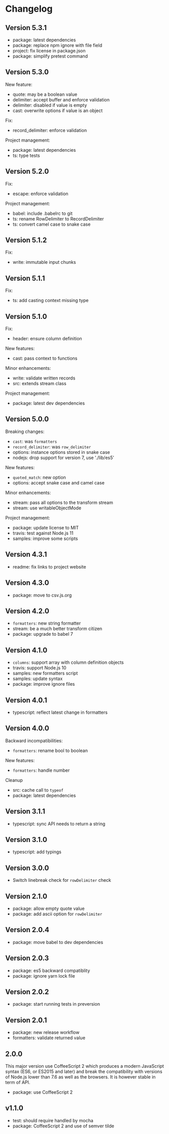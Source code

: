 
# Changelog

## Version 5.3.1

* package: latest dependencies
* package: replace npm ignore with file field
* project: fix license in package.json
* package: simplify pretest command

## Version 5.3.0

New feature:
* quote: may be a boolean value
* delimiter: accept buffer and enforce validation
* delimiter: disabled if value is empty
* cast: overwrite options if value is an object

Fix:
* record_delimiter: enforce validation

Project management:
* package: latest dependencies
* ts: type tests

## Version 5.2.0

Fix:
* escape: enforce validation

Project management:
* babel: include .babelrc to git
* ts: rename RowDelimiter to RecordDelimiter
* ts: convert camel case to snake case

## Version 5.1.2

Fix:
* write: immutable input chunks

## Version 5.1.1

Fix:
* ts: add casting context missing type

## Version 5.1.0

Fix:
* header: ensure column definition

New features:
* cast: pass context to functions

Minor enhancements:
* write: validate written records
* src: extends stream class

Project management:
* package: latest dev dependencies

## Version 5.0.0

Breaking changes:
* `cast`: was `formatters`
* `record_delimiter`: was `row_delimiter`
* options: instance options stored in snake case
* nodejs: drop support for version 7, use './lib/es5'

New features:
* `quoted_match`: new option
* options: accept snake case and camel case

Minor enhancements:
* stream: pass all options to the transform stream
* stream: use writableObjectMode

Project management:
* package: update license to MIT
* travis: test against Node.js 11
* samples: improve some scripts

## Version 4.3.1

* readme: fix links to project website

## Version 4.3.0

* package: move to csv.js.org

## Version 4.2.0

* `formatters`: new string formatter
* stream: be a much better transform citizen
* package: upgrade to babel 7

## Version 4.1.0

* `columns`: support array with column definition objects
* travis: support Node.js 10
* samples: new formatters script
* samples: update syntax
* package: improve ignore files

## Version 4.0.1

* typescript: reflect latest change in formatters

## Version 4.0.0

Backward incompatibilities:
* `formatters`: rename bool to boolean

New features:
* `formatters`: handle number

Cleanup
* src: cache call to `typeof`
* package: latest dependencies

## Version 3.1.1

* typescript: sync API needs to return a string

## Version 3.1.0

* typescript: add typings

## Version 3.0.0

* Switch linebreak check for `rowDelimiter` check

## Version 2.1.0

* package: allow empty quote value
* package: add ascii option for `rowDelimiter`

## Version 2.0.4

* package: move babel to dev dependencies

## Version 2.0.3

* package: es5 backward compatiblity
* package: ignore yarn lock file

## Version 2.0.2

* package: start running tests in preversion

## Version 2.0.1

* package: new release workflow
* formatters: validate returned value

## 2.0.0

This major version use CoffeeScript 2 which produces a modern JavaScript syntax
(ES6, or ES2015 and later) and break the compatibility with versions of Node.js
lower than 7.6 as well as the browsers. It is however stable in term of API.

* package: use CoffeeScript 2

## v1.1.0

* test: should require handled by mocha
* package: CoffeeScript 2 and use of semver tilde
